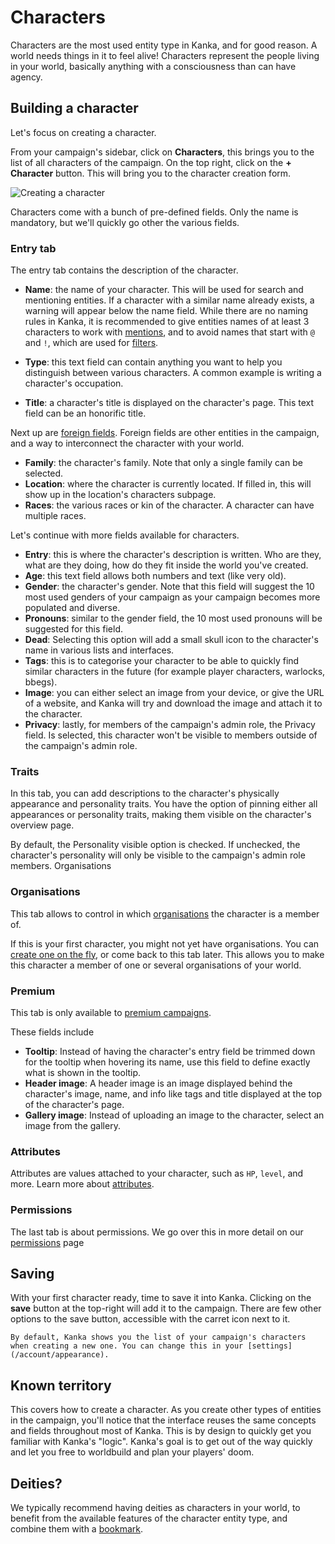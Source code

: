# Characters

Characters are the most used entity type in Kanka, and for good reason. A world needs things in it to feel alive! Characters represent the people living in your world, basically anything with a consciousness than can have agency.

## Building a character

Let's focus on creating a character.

From your campaign's sidebar, click on **Characters**, this brings you to the list of all characters of the campaign. On the top right, click on the **+ Character** button. This will bring you to the character creation form.

![Creating a character](img/characters-create.png)

Characters come with a bunch of pre-defined fields. Only the name is mandatory, but we'll quickly go other the various fields.

### Entry tab

The entry tab contains the description of the character.

* **Name**: the name of your character. This will be used for search and mentioning entities. If a character with a similar name already exists, a warning will appear below the name field. While there are no naming rules in Kanka, it is recommended to give entities names of at least 3 characters to work with [mentions](/features/mentions), and to avoid names that start with `@` and `!`, which are used for [filters](/advanced/filters).

* **Type**: this text field can contain anything you want to help you distinguish between various characters. A common example is writing a character's occupation.

* **Title**: a character's title is displayed on the character's page. This text field can be an honorific title.

Next up are [foreign fields](/entities/foreign-fields). Foreign fields are other entities in the campaign, and a way to interconnect the character with your world.

* **Family**: the character's family. Note that only a single family can be selected.
* **Location**: where the character is currently located. If filled in, this will show up in the location's characters subpage.
* **Races**: the various races or kin of the character. A character can have multiple races.

Let's continue with more fields available for characters.

* **Entry**: this is where the character's description is written. Who are they, what are they doing, how do they fit inside the world you've created.
* **Age**: this text field allows both numbers and text (like very old).
* **Gender**: the character's gender. Note that this field will suggest the 10 most used genders of your campaign as your campaign becomes more populated and diverse.
* **Pronouns**: similar to the gender field, the 10 most used pronouns will be suggested for this field.
* **Dead**: Selecting this option will add a small skull icon to the character's name in various lists and interfaces.
* **Tags**: this is to categorise your character to be able to quickly find similar characters in the future (for example player characters, warlocks, bbegs).
* **Image**: you can either select an image from your device, or give the URL of a website, and Kanka will try and download the image and attach it to the character.
* **Privacy**: lastly, for members of the campaign's admin role, the Privacy field. Is selected, this character won't be visible to members outside of the campaign's admin role.


### Traits

In this tab, you can add descriptions to the character's physically appearance and personality traits. You have the option of pinning either all appearances or personality traits, making them visible on the character's overview page.

By default, the Personality visible option is checked. If unchecked, the character's personality will only be visible to the campaign's admin role members.
Organisations


### Organisations

This tab allows to control in which [organisations](/entities/organisations) the character is a member of.

If this is your first character, you might not yet have organisations. You can [create one on the fly](/features/quick-creator), or come back to this tab later. This allows you to make this character a member of one or several organisations of your world.

### Premium

This tab is only available to [premium campaigns](https://kanka.io/premium).

These fields include

* **Tooltip**: Instead of having the character's entry field be trimmed down for the tooltip when hovering its name, use this field to define exactly what is shown in the tooltip.
* **Header image**: A header image is an image displayed behind the character's image, name, and info like tags and title displayed at the top of the character's page.
* **Gallery image**: Instead of uploading an image to the character, select an image from the gallery.

### Attributes

Attributes are values attached to your character, such as `HP`, `level`, and more. Learn more about [attributes](/features/attributes).

### Permissions

The last tab is about permissions. We go over this in more detail on our [permissions](/features/permissions) page

## Saving

With your first character ready, time to save it into Kanka. Clicking on the **save** button at the top-right will add it to the campaign. There are few other options to the save button, accessible with the carret icon next to it.


```{admonition} Workflow
By default, Kanka shows you the list of your campaign's characters when creating a new one. You can change this in your [settings](/account/appearance).

```

## Known territory

This covers how to create a character. As you create other types of entities in the campaign, you'll notice that the interface reuses the same concepts and fields throughout most of Kanka. This is by design to quickly get you familiar with Kanka's "logic". Kanka's goal is to get out of the way quickly and let you free to worldbuild and plan your players' doom.

## Deities?

We typically recommend having deities as characters in your world, to benefit from the available features of the character entity type, and combine them with a [bookmark](/advanced/bookmarks).
